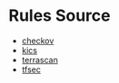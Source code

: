 # Rules Source

- [checkov](https://www.checkov.io/5.Policy%20Index/all.html)
- [kics](https://docs.kics.io/latest/queries/terraform-queries/)
- [terrascan](https://runterrascan.io/docs/_print/#pg-4ca37c7440187f222cc349a7a89a99a9)
- [tfsec](https://github.com/aquasecurity/tfsec/blob/master/rules.md)
